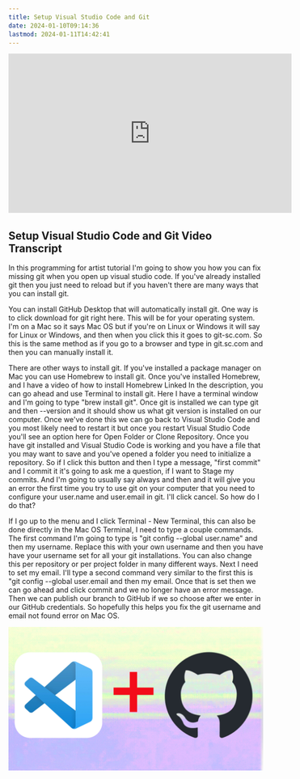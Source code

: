 ```yaml
---
title: Setup Visual Studio Code and Git
date: 2024-01-10T09:14:36
lastmod: 2024-01-11T14:42:41
---
```


<div class="iframe-16-9-container">
<iframe class="youTubeIframe" width="560" height="315" src="https://www.youtube.com/embed/fb5stQYgM_Y?si=Kup1z810GMrK4FSR?rel=0" title="YouTube video player" frameborder="0" allow="accelerometer; autoplay; clipboard-write; encrypted-media; gyroscope; picture-in-picture; web-share" allowfullscreen></iframe>
</div>

## Setup Visual Studio Code and Git Video Transcript

In this programming for artist tutorial I'm going to show you how you can fix missing git when you open up visual studio code. If you've already installed git then you just need to reload but if you haven't there are many ways that you can install git.

You can install GitHub Desktop that will automatically install git. One way is to click download for git right here. This will be for your operating system. I'm on a Mac so it says Mac OS but if you're on Linux or Windows it will say for Linux or Windows, and then when you click this it goes to git-sc.com. So this is the same method as if you go to a browser and type in git.sc.com and then you can manually install it.

There are other ways to install git. If you've installed a package manager on Mac you can use Homebrew to install git. Once you've installed Homebrew, and I have a video of how to install Homebrew Linked In the description, you can go ahead and use Terminal to install git. Here I have a terminal window and I'm going to type "brew install git". Once git is installed we can type git and then --version and it should show us what git version is installed on our computer. Once we've done this we can go back to Visual Studio Code and you most likely need to restart it but once you restart Visual Studio Code you'll see an option here for Open Folder or Clone Repository. Once you have git installed and Visual Studio Code is working and you have a file that you may want to save and you've opened a folder you need to initialize a repository. So if I click this button and then I type a message, "first commit" and I commit it it's going to ask me a question, if I want to Stage my commits. And I'm going to usually say always and then and it will give you an error the first time you try to use git on your computer that you need to configure your user.name and user.email in git. I'll click cancel. So how do I do that?

If I go up to the menu and I click Terminal - New Terminal, this can also be done directly in the Mac OS Terminal, I need to type a couple commands. The first command I'm going to type is "git config --global user.name" and then my username. Replace this with your own username and then you have have your username set for all your git installations. You can also change this per repository or per project folder in many different ways. Next I need to set my email. I'll type a second command very similar to the first this is "git config --global user.email and then my email. Once that is set then we can go ahead and click commit and we no longer have an error message. Then we can publish our branch to GitHub if we so choose after we enter in our GitHub credentials. So hopefully this helps you fix the git username and email not found error on Mac OS.

[![Setup Visual Studio Code and Git](./attachments/vsc-and-github-thumb.jpg)](./attachments/vsc-and-github-thumb.jpg)
